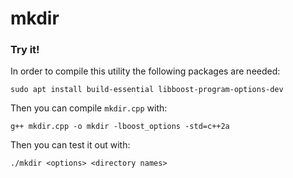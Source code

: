 # mkdir

### Try it!
In order to compile this utility the following packages are needed:

`sudo apt install build-essential libboost-program-options-dev`

Then you can compile `mkdir.cpp` with:

`g++ mkdir.cpp -o mkdir -lboost_options -std=c++2a`

Then you can test it out with:

`./mkdir <options> <directory names>`
